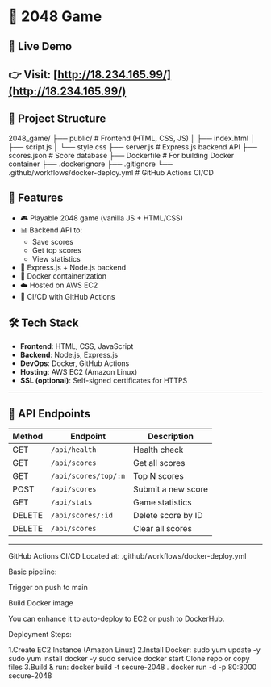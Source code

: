 # 🧠 2048 Game

## 🚀 Live Demo

👉 Visit: [http://18.234.165.99/](http://18.234.165.99/)  
---

## 📁 Project Structure

2048_game/
├── public/ # Frontend (HTML, CSS, JS)
│ ├── index.html
│ ├── script.js
│ └── style.css
├── server.js # Express.js backend API
├── scores.json # Score database
├── Dockerfile # For building Docker container
├── .dockerignore
├── .gitignore
└── .github/workflows/docker-deploy.yml # GitHub Actions CI/CD

## 🎯 Features

- 🎮 Playable 2048 game (vanilla JS + HTML/CSS)
- 📊 Backend API to:
  - Save scores
  - Get top scores
  - View statistics
- 🧰 Express.js + Node.js backend
- 🐳 Docker containerization
- ☁️ Hosted on AWS EC2
- 🔁 CI/CD with GitHub Actions


## 🛠️ Tech Stack

- **Frontend**: HTML, CSS, JavaScript
- **Backend**: Node.js, Express.js
- **DevOps**: Docker, GitHub Actions
- **Hosting**: AWS EC2 (Amazon Linux)
- **SSL (optional)**: Self-signed certificates for HTTPS

---

## 🔌 API Endpoints

| Method | Endpoint              | Description               |
|--------|------------------------|---------------------------|
| GET    | `/api/health`          | Health check              |
| GET    | `/api/scores`          | Get all scores            |
| GET    | `/api/scores/top/:n`   | Top N scores              |
| POST   | `/api/scores`          | Submit a new score        |
| GET    | `/api/stats`           | Game statistics           |
| DELETE | `/api/scores/:id`      | Delete score by ID        |
| DELETE | `/api/scores`          | Clear all scores          |

---
 GitHub Actions CI/CD
Located at: .github/workflows/docker-deploy.yml

Basic pipeline:

Trigger on push to main

Build Docker image

You can enhance it to auto-deploy to EC2 or push to DockerHub.

Deployment Steps:

1.Create EC2 Instance (Amazon Linux)
2.Install Docker:
sudo yum update -y
sudo yum install docker -y
sudo service docker start
Clone repo or copy files
3.Build & run:
docker build -t secure-2048 .
docker run -d -p 80:3000 secure-2048

